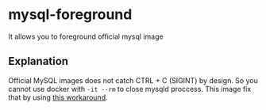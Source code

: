# mysql-foreground
It allows you to foreground official mysql image

## Explanation

Official MySQL images does not catch CTRL + C (SIGINT) by design. So you cannot use docker with `-it --rm` to close mysqld proccess. This image fix that by using [this workaround](https://github.com/docker-library/mysql/issues/47#issuecomment-147397851).
